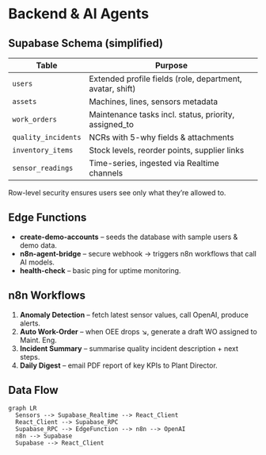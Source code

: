 # Backend & AI Agents

## Supabase Schema (simplified)

| Table | Purpose |
|-------|---------|
| `users` | Extended profile fields (role, department, avatar, shift) |
| `assets` | Machines, lines, sensors metadata |
| `work_orders` | Maintenance tasks incl. status, priority, assigned_to |
| `quality_incidents` | NCRs with 5-why fields & attachments |
| `inventory_items` | Stock levels, reorder points, supplier links |
| `sensor_readings` | Time-series, ingested via Realtime channels |

Row-level security ensures users see only what they’re allowed to.

## Edge Functions

* **create-demo-accounts** – seeds the database with sample users & demo data.
* **n8n-agent-bridge** – secure webhook → triggers n8n workflows that call AI models.
* **health-check** – basic ping for uptime monitoring.

## n8n Workflows

1. **Anomaly Detection** – fetch latest sensor values, call OpenAI, produce alerts.  
2. **Auto Work-Order** – when OEE drops ↘, generate a draft WO assigned to Maint. Eng.  
3. **Incident Summary** – summarise quality incident description + next steps.  
4. **Daily Digest** – email PDF report of key KPIs to Plant Director.

## Data Flow

```mermaid
graph LR
  Sensors --> Supabase_Realtime --> React_Client
  React_Client --> Supabase_RPC
  Supabase_RPC --> EdgeFunction --> n8n --> OpenAI
  n8n --> Supabase
  Supabase --> React_Client
``` 
